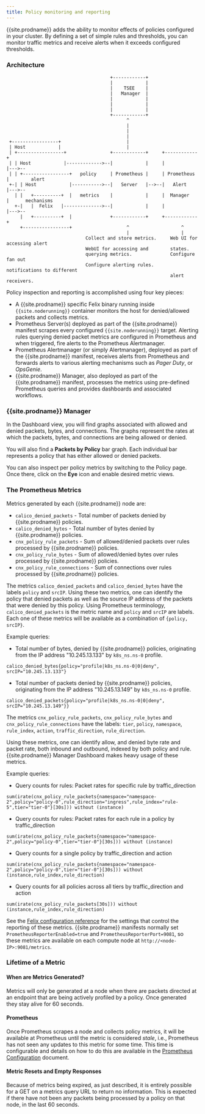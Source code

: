 ```yaml
---
title: Policy monitoring and reporting
---
```


{{site.prodname}} adds the ability to monitor effects of policies configured in your cluster.
By defining a set of simple rules and thresholds, you can monitor traffic metrics and receive
alerts when it exceeds configured thresholds.

### Architecture

```
                                      +------------+
                                      |            |
                                      |    TSEE    |
                                      |   Manager  |
                                      |            |
                                      |            |
                                      |            |
                                      +------------+
                                            ^
                                            |
                                            |
                                            |
 +-----------------+                        |
 | Host            |                        |
 | +-----------------+                +------------+     +------------+
 | | Host            |------------->--|            |     |            |--->--
 | | +-----------------+   policy     | Prometheus |     | Prometheus |        alert
 +-| | Host            |----------->--|   Server   |-->--|   Alert    |--->--
   | |   +----------+  |   metrics    |            |     |  Manager   |      mechanisms
   +-|   |  Felix   |-------------->--|            |     |            |--->--
     |   +----------+  |              +------------+     +------------+
     +-----------------+                    ^                   ^
                                            |                   |
                             Collect and store metrics.     Web UI for accessing alert
                             WebUI for accessing and        states.
                             querying metrics.              Configure fan out
                             Configure alerting rules.      notifications to different
                                                            alert receivers.
```

Policy inspection and reporting is accomplished using four key pieces:

-  A {{site.prodname}} specific Felix binary running inside `{{site.noderunning}}` container 
   monitors the host for denied/allowed packets and collects metrics.
-  Prometheus Server(s) deployed as part of the {{site.prodname}} manifest scrapes
   every configured `{{site.noderunning}}` target. Alerting rules querying denied packet
   metrics are configured in Prometheus and when triggered, fire alerts to
   the Prometheus Alertmanager.
-  Prometheus Alertmanager (or simply Alertmanager), deployed as part of
   the {{site.prodname}} manifest, receives alerts from Prometheus and forwards
   alerts to various alerting mechanisms such as _Pager Duty_, or _OpsGenie_.
-  {{site.prodname}} Manager, also deployed as part of the {{site.prodname}} manifest, 
   processes the metrics using pre-defined Prometheus queries and provides dashboards and associated workflows.

### {{site.prodname}} Manager

In the Dashboard view, you will find graphs associated with allowed and denied packets, bytes, and connections. 
The graphs represent the rates at which the packets, bytes, and connections are being allowed or denied.

You will also find a **Packets by Policy** bar graph. Each individual bar represents a policy that has either allowed or denied packets.

You can also inspect per policy metrics by switching to the Policy page. Once there, click on the **Eye** icon and enable desired metric views.

### The Prometheus Metrics

Metrics generated by each {{site.prodname}} node are:

- `calico_denied_packets` - Total number of packets denied by {{site.prodname}} policies.
- `calico_denied_bytes` - Total number of bytes denied by {{site.prodname}} policies.
- `cnx_policy_rule_packets` - Sum of allowed/denied packets over rules processed by
  {{site.prodname}} policies.
- `cnx_policy_rule_bytes` - Sum of allowed/denied bytes over rules processed by 
  {{site.prodname}} policies.
- `cnx_policy_rule_connections` - Sum of connections over rules processed by {{site.prodname}} 
  policies.

The metrics `calico_denied_packets` and `calico_denied_bytes` have the labels `policy` and `srcIP`.
Using these two metrics, one can identify the policy that denied packets as well as
the source IP address of the packets that were denied by this policy. Using
Prometheus terminology, `calico_denied_packets` is the metric name and `policy`
and `srcIP` are labels. Each one of these metrics will be available as a
combination of `{policy, srcIP}`.

Example queries:
- Total number of bytes, denied by {{site.prodname}} policies, originating from the IP address "10.245.13.133"
by `k8s_ns.ns-0` profile.
```
calico_denied_bytes{policy="profile|k8s_ns.ns-0|0|deny", srcIP="10.245.13.133"} 
```
- Total number of packets denied by {{site.prodname}} policies, originating from the IP address "10.245.13.149"
by `k8s_ns.ns-0` profile.
```
calico_denied_packets{policy="profile|k8s_ns.ns-0|0|deny", srcIP="10.245.13.149"}}
```

The metrics `cnx_policy_rule_packets`, `cnx_policy_rule_bytes` and `cnx_policy_rule_connections` have the
labels: `tier`, `policy`, `namespace`, `rule_index`, `action`, `traffic_direction`, `rule_direction`.

Using these metrics, one can identify allow, and denied byte rate and packet rate, both inbound and outbound, indexed by both policy and rule. {{site.prodname}} Manager Dashboard makes heavy usage of these metrics.

Example queries:
- Query counts for rules: Packet rates for specific rule by traffic_direction
```
sum(irate(cnx_policy_rule_packets{namespace="namespace-2",policy="policy-0",rule_direction="ingress",rule_index="rule-5",tier="tier-0"}[30s])) without (instance)
```
- Query counts for rules: Packet rates for each rule in a policy by traffic_direction
```
sum(irate(cnx_policy_rule_packets{namespace="namespace-2",policy="policy-0",tier="tier-0"}[30s])) without (instance)
```
- Query counts for a single policy by traffic_direction and action
```
sum(irate(cnx_policy_rule_packets{namespace="namespace-2",policy="policy-0",tier="tier-0"}[30s])) without (instance,rule_index,rule_direction)
```
- Query counts for all policies across all tiers by traffic_direction and action
```
sum(irate(cnx_policy_rule_packets[30s])) without (instance,rule_index,rule_direction)
```

See the 
[Felix configuration reference]({{site.baseurl}}/{{page.version}}/reference/felix/configuration#tigera-cnx-specific-configuration) for
the settings that control the reporting of these metrics. {{site.prodname}} manifests
normally set `PrometheusReporterEnabled=true` and
`PrometheusReporterPort=9081`, so these metrics are available on each compute
node at `http://<node-IP>:9081/metrics`.

### Lifetime of a Metric

#### When are Metrics Generated?

Metrics will only be generated at a node when there are packets directed at an endpoint that are being actively profiled by a policy. 
Once generated they stay alive for 60 seconds.

#### Prometheus

Once Prometheus scrapes a node and collects policy metrics, it will be
available at Prometheus until the metric is considered _stale_, i.e.,
Prometheus has not seen any updates to this metric for some time. This time is
configurable and details on how to do this are available in the
[Prometheus Configuration]({{site.baseurl}}/{{page.version}}/usage/configuration/prometheus) document.

#### Metric Resets and Empty Responses

Because of metrics being expired, as just described, it is entirely possible
for a GET on a metrics query URL to return no information.  This is expected
if there have not been any packets being processed by a policy on that node, in
the last 60 seconds.

